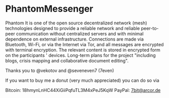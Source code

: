 # PhantomMessenger
Phantom It is one of the open source decentralized network (mesh) technologies designed to provide a reliable network and reliable peer-to-peer communication without centralized servers and with minimal dependence on external infrastructure. Connections are made via Bluetooth, Wi-Fi, or via the Internet via Tor, and all messages are encrypted with terminal encryption. The relevant content is stored in encrypted form on the participants ' devices. Long-term plans for the project "including blogs, crisis mapping and collaborative document editing".

Thanks you to @vekotov and @seveneven7 (7even)

If you want to buy me a donut (very much appreciated) you can do so via

Bitcoin: 18hmynLnHC44XiGiiPqfuTL3M4xPeJ5KqW
PayPal: 7bit@arcor.de
